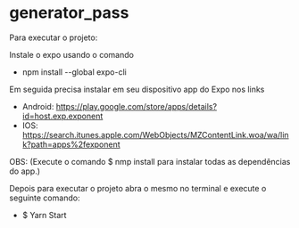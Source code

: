# generator_pass

Para executar o projeto:

Instale o expo usando o comando 
- npm install --global expo-cli

Em seguida precisa instalar em seu dispositivo app do Expo nos links

- Android: https://play.google.com/store/apps/details?id=host.exp.exponent
- IOS: https://search.itunes.apple.com/WebObjects/MZContentLink.woa/wa/link?path=apps%2fexponent

OBS: (Execute o comando $ nmp install para instalar todas as dependências do app.)

Depois para executar o projeto abra o mesmo no terminal e execute o seguinte comando:

- $ Yarn Start